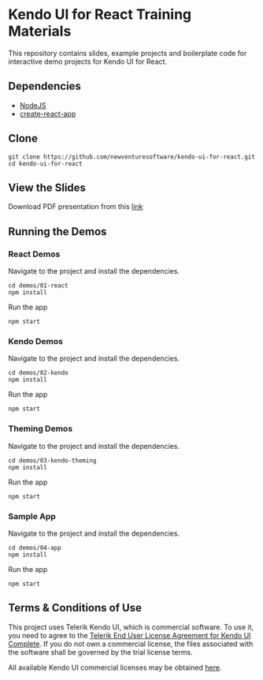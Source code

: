 # Kendo UI for React Training Materials
This repository contains slides, example projects and boilerplate code for interactive demo projects for Kendo UI for React.

## Dependencies
* [NodeJS](https://nodejs.org/en/download/)
* [create-react-app](https://github.com/facebook/create-react-app)

## Clone
```
git clone https://github.com/newventuresoftware/kendo-ui-for-react.git
cd kendo-ui-for-react
```

## View the Slides
Download PDF presentation from this [link](https://1drv.ms/b/s!Ag88TW7Y89tw8TVSGvG2ZYtWh2pf)

## Running the Demos

### React Demos
Navigate to the project and install the dependencies.
```
cd demos/01-react
npm install
```
Run the app
```
npm start
```

### Kendo Demos
Navigate to the project and install the dependencies.
```
cd demos/02-kendo
npm install
```
Run the app
```
npm start
```

### Theming Demos
Navigate to the project and install the dependencies.
```
cd demos/03-kendo-theming
npm install
```
Run the app
```
npm start
```

### Sample App
Navigate to the project and install the dependencies.
```
cd demos/04-app
npm install
```
Run the app
```
npm start
```

## Terms & Conditions of Use

This project uses Telerik Kendo UI, which is commercial software. To use it, you need to agree to the [Telerik End User License Agreement for Kendo UI Complete](https://www.telerik.com/purchase/license-agreement/kendo-ui). If you do not own a commercial license, the files associated with the software shall be governed by the trial license terms.

All available Kendo UI commercial licenses may be obtained [here](http://www.telerik.com/purchase/kendo-ui).